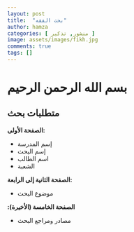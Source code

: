 ```yaml
---
layout: post
title:  "بحث الفقه"
author: hamza
categories: [ منشور, تذكير ]
image: assets/images/fikh.jpg
comments: true
tags: []
---
```


# بسم الله الرحمن الرحيم

## متطلبات بحث

**الصفحة الأولى:**
- إسم المدرسة
- إسم البحث
- اسم الطالب
- الشعبة

**الصفحة الثانية إلى الرابعة:**
- موضوع البحث

**:الصفحة الخامسة (الأخيرة)**
- مصادر ومراجع البحث
